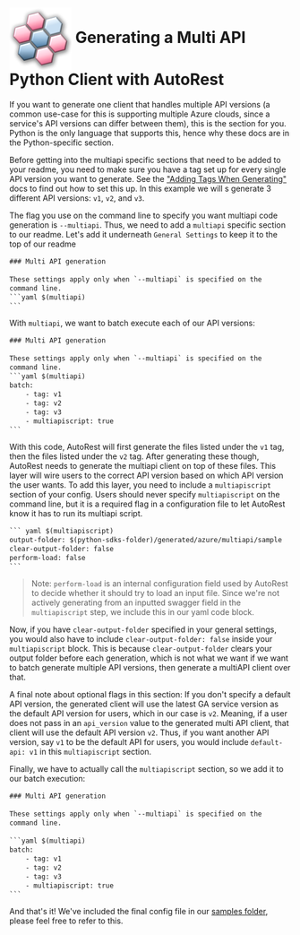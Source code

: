 # <img align="center" src="../images/logo.png">  Generating a Multi API Python Client with AutoRest

If you want to generate one client that handles multiple API versions (a common use-case for this is supporting multiple Azure clouds, since a service's API versions can differ between them), this is the section for you. Python is the only language that supports this, hence why these docs are in the Python-specific section.

Before getting into the multiapi specific sections that need to be added to your readme, you need to make sure you have a tag set up for every single API version you want to generate. See the ["Adding Tags When Generating"][tags] docs to find out how to set this up. In this example we will s generate 3 different API versions: `v1`, `v2`, and `v3`.

The flag you use on the command line to specify you want multiapi code generation is `--multiapi`. Thus, we need to add a `multiapi` specific section to our readme.
Let's add it underneath `General Settings` to keep it to the top of our readme

````
### Multi API generation

These settings apply only when `--multiapi` is specified on the command line.
```yaml $(multiapi)
```
````

With `multiapi`, we want to batch execute each of our API versions:

````
### Multi API generation

These settings apply only when `--multiapi` is specified on the command line.
```yaml $(multiapi)
batch:
    - tag: v1
    - tag: v2
    - tag: v3
    - multiapiscript: true
```
````

With this code, AutoRest will first generate the files listed under the `v1` tag, then the files listed under the `v2` tag.
After generating these though, AutoRest needs to generate the multiapi client on top of these files. This layer will wire users
to the correct API version based on which API version the user wants. To add this layer, you need to include a `multiapiscript` section
of your config. Users should never specify `multiapiscript` on the command line, but it is a required flag in a configuration
file to let AutoRest know it has to run its multiapi script.

````
``` yaml $(multiapiscript)
output-folder: $(python-sdks-folder)/generated/azure/multiapi/sample
clear-output-folder: false
perform-load: false
```
````

> Note: `perform-load` is an internal configuration field used by AutoRest to decide whether it should try to load an input file. Since we're not actively generating
> from an inputted swagger field in the `multiapiscript` step, we include this in our yaml code block.

Now, if you have `clear-output-folder` specified in your general settings, you would also have to include `clear-output-folder: false` inside
your `multiapiscript` block. This is because `clear-output-folder` clears your output folder before each generation, which is not what we want
if we want to batch generate multiple API versions, then generate a multiAPI client over that.

A final note about optional flags in this section: If you don't specify a default API version, the generated client will use the latest GA service version as the default API version for users, which in our case is `v2`. Meaning, if a user does not pass in an `api_version` value to the generated multi API client, that client will use the default API version `v2`. Thus, if you want another API version, say `v1` to be the default API for users, you would include `default-api: v1` in this `multiapiscript` section.

Finally, we have to actually call the `multiapiscript` section, so we add it to our batch execution:

````
### Multi API generation

These settings apply only when `--multiapi` is specified on the command line.

```yaml $(multiapi)
batch:
    - tag: v1
    - tag: v2
    - tag: v3
    - multiapiscript: true
```
````

And that's it! We've included the final config file in our [samples folder][samples], please feel free to refer to this.

<!-- LINKS -->
[tags]: https://github.com/Azure/autorest/tree/master/docs/generate/readme.md#adding-tags-when-generating
[samples]: ../samples/specification/multiapi/readme.md